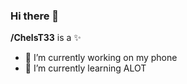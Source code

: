 ### Hi there 👋


**/ChelsT33** is a ✨ 
- 🔭 I’m currently working on my phone
- 🌱 I’m currently learning ALOT 
